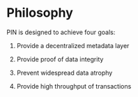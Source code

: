 # Philosophy

PIN is designed to achieve four goals:

1. Provide a decentralized metadata layer

2. Provide proof of data integrity

3. Prevent widespread data atrophy

4. Provide high throughput of transactions

